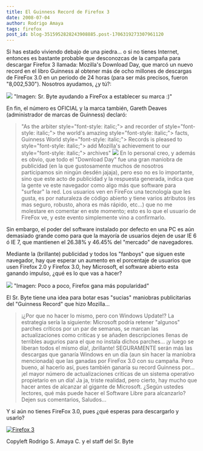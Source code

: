 ```yaml
---
title: El Guinness Record de Firefox 3
date: 2008-07-04
author: Rodrigo Amaya
tags: firefox
post_id: blog-3515952828243908885.post-1706319273307961120
---
```


Si has estado viviendo debajo de una piedra... o si no tienes Internet, entonces es bastante probable que desconozcas de la campaña para descargar Firefox 3 llamada: Mozilla's Download Day, que marcó un nuevo record en el libro Guinness al obtener más de ocho millones de descargas de FireFox 3.0 en un periodo de 24 horas (para ser más precisos, fueron "8,002,530"). Nosotros ayudamos, ¿y tú?:

[![](http://bp3.blogger.com/_ayvorITawE4/SG5Oo_OghsI/AAAAAAAAAzw/Mh8zvPKZhh4/s400/firefox-srbyte.jpg)](http://bp3.blogger.com/_ayvorITawE4/SG5Oo_OghsI/AAAAAAAAAzw/Mh8zvPKZhh4/s1600-h/firefox-srbyte.jpg)
"Imagen: Sr. Byte ayudando a
FireFox a establecer su marca :)"

En fin, el número es OFICIAL y la marca también, Gareth Deaves (administrador de marcas de Guinness) declaró:

> "As
> the arbiter style="font-style: italic;"> and
> recorder of style="font-style: italic;"> the
> world's amazing style="font-style: italic;"> facts,
> Guinness World style="font-style: italic;"> Records
> is pleased to style="font-style: italic;"> add
> Mozilla's achievement
> to our style="font-style: italic;"> archives"
[![](http://bp1.blogger.com/_ayvorITawE4/SG5WxfOghuI/AAAAAAAAA0A/Wtx74zExx58/s200/firefox3.jpg)](http://bp1.blogger.com/_ayvorITawE4/SG5WxfOghuI/AAAAAAAAA0A/Wtx74zExx58/s1600-h/firefox3.jpg) En lo personal
creo, y además es obvio, que todo el "Download Day" fue una gran maniobra de publicidad (en la que gustosamente muchos de nosotros participamos sin ningún desdén jajaja), pero eso no es lo importante, sino que este acto de publicidad y la respuesta generada, indica que la gente ve este navegador como algo más que software para "surfear" la red. Los usuarios ven en FireFox una tecnología que les gusta, es por naturaleza de código abierto y tiene varios atributos (es mas seguro, robusto, ahora es más rápido, etc...) que no me molestare en comentar en este momento; esto es lo que el usuario de FireFox ve, y este evento simplemente vino a confirmarlo.

Sin embargo, el poder del software instalado por defecto en una PC es aún demasiado grande como para que la mayoría de usuarios dejen de usar IE 6 ó IE 7, que mantienen el 26.38% y 46.45% del "mercado" de navegadores.

Mediante la (brillante) publicidad y todos los "fanboys" que siguen este navegador, hay que esperar un aumento en el porcentaje de usuarios que usen Firefox 2.0 y Firefox 3.0, hey Microsoft, el software abierto esta ganando impulso, ¿qué es lo que vas a hacer?

[![](http://bp0.blogger.com/_ayvorITawE4/SG5WhPOghtI/AAAAAAAAAz4/zMGR0i-r1cc/s320/mozilla-vs-ie-thumb.jpg)](http://bp0.blogger.com/_ayvorITawE4/SG5WhPOghtI/AAAAAAAAAz4/zMGR0i-r1cc/s1600-h/mozilla-vs-ie-thumb.jpg)
"Imagen: Poco a poco,
Firefox gana más popularidad"

El Sr. Byte tiene una idea para botar esas "sucias" maniobras publicitarias del "Guinness Record" que hizo Mozilla...
> ¡¿Por que no hacer lo mismo, pero con Windows
> Update!?
La estrategia sería la siguiente: Microsoft podría retener "algunos" parches críticos por un par de semanas, se marcan las actualizaciones como criticas y se añaden descripciones llenas de terribles augurios para el que no instala dichos parches... ¡y luego se liberan todos el mismo día!, ¡brillante! SEGURAMENTE serán más las descargas que ganaría Windows en un día (aun sin hacer la maniobra mencionada) que las ganadas por FireFox 3.0 con su campaña. Pero bueno, al hacerlo así, pues también ganaría su record Guinness por...
> ¡el mayor número de actualizaciones
> criticas de un sistema operativo propietario en un día!
Ja ja, triste realidad, pero cierto, hay mucho que hacer antes de alcanzar al gigante de Microsoft. ¿Según ustedes lectores, qué más puede hacer el Software Libre para alcanzarlo? Dejen sus comentarios, Saludos...

Y si aún no tienes FireFox 3.0, pues ¿qué esperas para descargarlo y usarlo?

[![Firefox 3](http://sfx-images.mozilla.org/affiliates/Buttons/firefox3/468x60.png)](http://www.spreadfirefox.com/node&id=0&t=309)

Copyleft Rodrigo S. Amaya C. y el staff del Sr. Byte